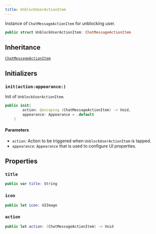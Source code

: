 ```yaml
---
title: UnblockUserActionItem
---
```


Instance of `ChatMessageActionItem` for unblocking user.

``` swift
public struct UnblockUserActionItem: ChatMessageActionItem 
```

## Inheritance

[`ChatMessageActionItem`](../chat-message-action-item)

## Initializers

### `init(action:appearance:)`

Init of `UnblockUserActionItem`.

``` swift
public init(
        action: @escaping (ChatMessageActionItem) -> Void,
        appearance: Appearance = .default
    ) 
```

#### Parameters

  - `action`: Action to be triggered when `UnblockUserActionItem` is tapped.
  - `appearance`: `Appearance` that is used to configure UI properties.

## Properties

### `title`

``` swift
public var title: String 
```

### `icon`

``` swift
public let icon: UIImage
```

### `action`

``` swift
public let action: (ChatMessageActionItem) -> Void
```
